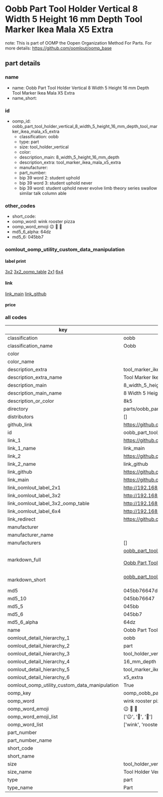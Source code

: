 # Oobb Part Tool Holder Vertical 8 Width 5 Height 16 mm Depth Tool Marker Ikea Mala X5 Extra  

note: This is part of OOMP the Oopen Organization Method For Parts. For more details: https://github.com/oomlout/oomp_base

##  part details
  







### name
* name: Oobb Part Tool Holder Vertical 8 Width 5 Height 16 mm Depth Tool Marker Ikea Mala X5 Extra
* name_short: 
### id
* oomp_id: oobb_part_tool_holder_vertical_8_width_5_height_16_mm_depth_tool_marker_ikea_mala_x5_extra
  * classification: oobb
  * type: part
  * size: tool_holder_vertical
  * color: 
  * description_main: 8_width_5_height_16_mm_depth
  * description_extra: tool_marker_ikea_mala_x5_extra
  * manufacturer: 
  * part_number: 
  * bip 39 word 2: student uphold
  * bip 39 word 3: student uphold never
  * bip 39 word: student uphold never evolve limb theory series swallow similar talk column able

### other_codes
* short_code: 
* oomp_word: wink rooster pizza
* oomp_word_emoji :wink: :rooster: :pizza:
* md5_6_alpha: 64dz
* md5_6: 045bb7






### oomlout_oomp_utility_custom_data_manipulation
#### label print
[3x2](http://192.168.1.245:1112/?label=oomp%2064dz)
[3x2_oomp_table](http://192.168.1.108:1112/?label=oomp%2064dz)
[2x1](http://192.168.1.242:1112/?label=oomp%2064dz)
[6x4](http://192.168.1.55:1112/?label=oomp%2064dz)    

#### link

[link_main](https://github.com/oomlout/oomlout_oomp_version_1_messy/tree/main/parts/oobb_part_tool_holder_vertical_8_width_5_height_16_mm_depth_tool_marker_ikea_mala_x5_extra) [link_github](https://github.com/oomlout/oomlout_oomp_version_1_messy/tree/main/parts/oobb_part_tool_holder_vertical_8_width_5_height_16_mm_depth_tool_marker_ikea_mala_x5_extra)                             

#### price







### all codes 
| key | value |  
| --- | --- |  
| classification | oobb |  
| classification_name | Oobb |  
| color |  |  
| color_name |  |  
| description_extra | tool_marker_ikea_mala_x5_extra |  
| description_extra_name | Tool Marker Ikea Mala X5 Extra |  
| description_main | 8_width_5_height_16_mm_depth |  
| description_main_name | 8 Width 5 Height 16 mm Depth |  
| description_or_color | 8k5 |  
| directory | parts/oobb_part_tool_holder_vertical_8_width_5_height_16_mm_depth_tool_marker_ikea_mala_x5_extra |  
| distributors | [] |  
| github_link | https://github.com/oomlout/oomlout_oomp_part_src/tree/main/parts/oobb_part_tool_holder_vertical_8_width_5_height_16_mm_depth_tool_marker_ikea_mala_x5_extra |  
| id | oobb_part_tool_holder_vertical_8_width_5_height_16_mm_depth_tool_marker_ikea_mala_x5_extra |  
| link_1 | https://github.com/oomlout/oomlout_oomp_version_1_messy/tree/main/parts/oobb_part_tool_holder_vertical_8_width_5_height_16_mm_depth_tool_marker_ikea_mala_x5_extra |  
| link_1_name | link_main |  
| link_2 | https://github.com/oomlout/oomlout_oomp_version_1_messy/tree/main/parts/oobb_part_tool_holder_vertical_8_width_5_height_16_mm_depth_tool_marker_ikea_mala_x5_extra |  
| link_2_name | link_github |  
| link_github | https://github.com/oomlout/oomlout_oomp_version_1_messy/tree/main/parts/oobb_part_tool_holder_vertical_8_width_5_height_16_mm_depth_tool_marker_ikea_mala_x5_extra |  
| link_main | https://github.com/oomlout/oomlout_oomp_version_1_messy/tree/main/parts/oobb_part_tool_holder_vertical_8_width_5_height_16_mm_depth_tool_marker_ikea_mala_x5_extra |  
| link_oomlout_label_2x1 | http://192.168.1.242:1112/?label=oomp%2064dz |  
| link_oomlout_label_3x2 | http://192.168.1.245:1112/?label=oomp%2064dz |  
| link_oomlout_label_3x2_oomp_table | http://192.168.1.108:1112/?label=oomp%2064dz |  
| link_oomlout_label_6x4 | http://192.168.1.55:1112/?label=oomp%2064dz |  
| link_redirect | https://github.com/oomlout/oomlout_oomp_version_1_messy/tree/main/parts/oobb_part_tool_holder_vertical_8_width_5_height_16_mm_depth_tool_marker_ikea_mala_x5_extra |  
| manufacturer |  |  
| manufacturer_name |  |  
| manufacturers | [] |  
| markdown_full | [oobb_part_tool_holder_vertical_8_width_5_height_16_mm_depth_tool_marker_ikea_mala_x5_extra](none)<br>[](none)<br>[Oobb Part Tool Holder Vertical 8 Width 5 Height 16 Mm Depth Tool Marker Ikea Mala X5 Extra](none)<br><br> |  
| markdown_short | [oobb_part_tool_holder_vertical_8_width_5_height_16_mm_depth_tool_marker_ikea_mala_x5_extra](none)<br><br> |  
| md5 | 045bb76647db18838140e4e32a3bb6bb |  
| md5_10 | 045bb76647 |  
| md5_5 | 045bb |  
| md5_6 | 045bb7 |  
| md5_6_alpha | 64dz |  
| name | Oobb Part Tool Holder Vertical 8 Width 5 Height 16 mm Depth Tool Marker Ikea Mala X5 Extra |  
| oomlout_detail_hierarchy_1 | oobb |  
| oomlout_detail_hierarchy_2 | part |  
| oomlout_detail_hierarchy_3 | tool_holder_vertical |  
| oomlout_detail_hierarchy_4 | 16_mm_depth |  
| oomlout_detail_hierarchy_5 | tool_marker_ikea_mala |  
| oomlout_detail_hierarchy_6 | x5_extra |  
| oomlout_oomp_utility_custom_data_manipulation | True |  
| oomp_key | oomp_oobb_part_tool_holder_vertical_8_width_5_height_16_mm_depth_tool_marker_ikea_mala_x5_extra |  
| oomp_word | wink rooster pizza |  
| oomp_word_emoji | :wink: :rooster: :pizza: |  
| oomp_word_emoji_list | [':wink:', ':rooster:', ':pizza:'] |  
| oomp_word_list | ['wink', 'rooster', 'pizza'] |  
| part_number |  |  
| part_number_name |  |  
| short_code |  |  
| short_name |  |  
| size | tool_holder_vertical |  
| size_name | Tool Holder Vertical |  
| type | part |  
| type_name | Part |  
